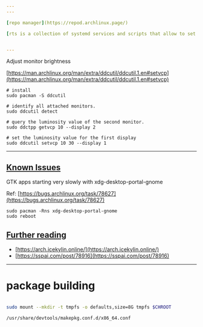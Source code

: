 ```yaml
---
---

[repo manager](https://repod.archlinux.page/)

[rts is a collection of systemd services and scripts that allow to set pre-defined real-time related scheduling settings, using [tuna](https://rt.wiki.kernel.org/index.php/Tuna).](https://sleepmap.de/software/rts/)


---
```


Adjust monitor brightness  

[https://man.archlinux.org/man/extra/ddcutil/ddcutil.1.en#setvcp](https://man.archlinux.org/man/extra/ddcutil/ddcutil.1.en#setvcp)

```shell
# install
sudo pacman -S ddcutil

# identify all attached monitors.
sudo ddcutil detect

# query the luminosity value of the second monitor.
sudo ddctpp getvcp 10 --display 2

# set the luminosity value for the first display
sudo ddcutil setvcp 10 30 --display 1
```

---

## [Known Issues](https://gist.github.com/yqlbu/70c3aa3f1612f7e35d9847a9855b6f73#known-issues)

GTK apps starting very slowly with xdg-desktop-portal-gnome  

Ref: [https://bugs.archlinux.org/task/78627](https://bugs.archlinux.org/task/78627)

```shell
sudo pacman -Rns xdg-desktop-portal-gnome
sudo reboot
```

## [Further reading](https://gist.github.com/yqlbu/70c3aa3f1612f7e35d9847a9855b6f73#further-reading)

- [https://arch.icekylin.online/](https://arch.icekylin.online/)
- [https://sspai.com/post/78916](https://sspai.com/post/78916)

---

# package building

```bash

sudo mount --mkdir -t tmpfs -o defaults,size=8G tmpfs $CHROOT

/usr/share/devtools/makepkg.conf.d/x86_64.conf
```


